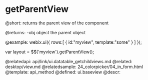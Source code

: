 getParentView
=============

@short:
	returns the parent view of the component


@returns:
-obj   object   the parent object  

@example:
webix.ui({ 
  rows:[
    { id:"myview", template:"some" }
  ]
});

var layout = $$('myview').getParentView();


@relatedapi:
	api/link/ui.datatable_getchildviews.md
@related:
	desktop/view.md
@relatedsample:
	24_colorpicker/04_in_form.html
@template:	api_method
@defined:	ui.baseview	
@descr:


